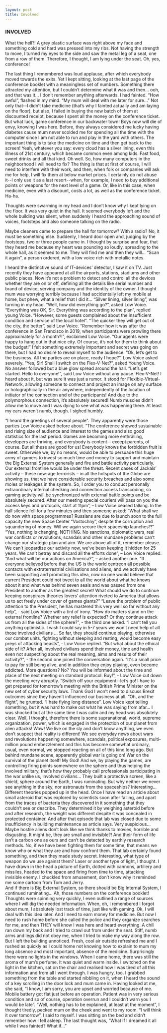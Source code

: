 ```yaml
---
layout: post
title: Involved
---
```

### INVOLVED
What the hell?! A grey plastic surface was right above my face and something cold and hard was pressed into my ribs. Not having the strength to move, I turned my eyes to the side and saw the metal leg of a seat, one from a row of them. Therefore, I thought, I am lying under the seat. Oh, yes, conference!

The last thing I remembered was loud applause, after which everybody moved towards the exits. Yet I kept sitting, looking at the last page of the conference booklet with a meaningless set of numbers. Something there attracted my attention, but I couldn’t determine what it was and then… ooh, and that was it... I don’t remember anything afterwards.
I had fainted. “How awful”, flashed in my mind. “My mum will deal with me later for sure…” Not only that--I didn’t take medicine (that’s why I fainted actually and am laying on the floor), but also, I failed in buying the new batch of them at discounted receipt, because I spent all the money on the conference ticket. But what luck, game conference in our backwater town! Boys now will die of envy, knowing I was here. Before, they always considered me lucky having diabetes cause mum never scolded me for spending all the time with the computer since I am not able to run and play in the yard with others. The important thing is to take the medicine on time and then get back to the screen! Yeah, whatever you say: every cloud has a silver lining, even this illness of 21st century, which became common even among kids. Fast food, sweet drinks and all that kind. Oh well. So, how many computers in the neighborhood I will need to fix? The thing is that at first of course, I will need to interfere with their work, and then, when folk or companies will ask me for help, I will fix them at below market prices. I certainly do not abuse it--I only use it as a last resort--when, for example, I need to buy additional points or weapons for the next level of a game. Or, like in this case, when medicine, even with a discount, costs a lot, as well as the conference ticket. Ha-ha.

Thoughts were swarming in my head and I don’t know why I kept lying on the floor. It was very quiet in the hall. It seemed everybody left and the whole building was silent, when suddenly I heard the approaching sound of voices, footsteps and also someone talking on the radio.

Maybe cleaners came to prepare the hall for tomorrow? With a radio? No, it must be something else. Suddenly, I heard door open and, judging by the footsteps, two or three people came in. I thought by surprise and fear, that they heard me because my heart was pounding so loudly, spreading to the whole hall, as it seemed to me. They will find me and then they will…
“Scan it again”, a person ordered, with a low voice rich with metallic notes.

I heard the distinctive sound of IT-devices’ detector, I saw it on TV. Just recently they have appeared at all the airports, stations, stadiums and other public places. Now it’s not a problem to detect and control all the devices whether they are on or off, defining all the details like serial number and brand of device, serving company and the identity of the owner.
I thought mum was worrying terribly because I had accidentally left my mobile at home, but phew, what a relief that I did it… “Silver lining, silver lining”, was turning in my head.
“Well, how did everything go?”, asked Low Voice.
“Everything was OK, Sir. Everything was according to the plan”, replied young Voice. “However, some guests complained about the insufficient condition and service of the local hotel”.
“The quicker they will get out of the city, the better”, said Low Voice. “Remember how it was after the conference in San Francisco in 2019, when participants were prowling there approximately for a month?!”, exclaimed Low Voice. “Our agents were happy to hang out in that nice city. Of course, it’s not for them to think about the budget!”
I felt something extremely important and secret was going on there, but I had no desire to reveal myself to the audience.
“Ok, let’s get to the business. All the parties are on place, ready I hope?”, Low Voice asked severely.
“Yes, Sir! Shall I switch on the Flex-V-Net?”, asked Young Voice.
No answer followed but a blue glow spread around the hall.
“Let’s get started. Hello to everyone!”, said Low Voice without any pause.
Flex-V-Net! I heard about it, but was sure it was just a rumor. It stood for Flexible-Virtual-Network, allowing someone to connect and project an image on any surface or holographically in the air anywhere, independently of the location of initiator of the connection and of the participants! And due to the polymorphous connection, it’s absolutely secured!
Numb muscles didn’t allow me to move and I was dying to see what was happening there. At least my ears weren’t  numb, though. I sighed humbly.

"I heard the greetings of several people". They apparently were those parties Low Voice asked before about.
“The conference showed sustainable and rising size of audience and interest to the games and also good statistics for the last period. Games are becoming more enthralling, developers are thriving, and everybody is content-- except parents, of course. But all these are good for us! Everybody knows the forbidden fruit is sweet. Otherwise we, by no means, would be able to persuade this huge army of gamers to invest so much time and money to support and maintain the Big External System generally and fire and battle activity particularly. Our external frontline would be under the threat.
Recent cases of Jackals’ activity – these new-age terrorists – in all the hotspots of the Globe are showing us, that we have considerable security breaches and also some moles or leakages in the system.
So, I order you to conduct personally extraordinary internal checking and connection access transcoding, so gaming activity will be synchronized with external battle points and be absolutely secured. After our meeting special couriers will pass on you the access keys and protocols, start at 11pm”, – Low Voice ceased talking.
In the hall silence fell for a few minutes and then someone asked: “What shall we do now with space programmes? Russians are due to launch soon to the full capacity the new Space Center “Vostochny”, despite the corruption and squandering of money. Will we again secure their spaceship launches?!”
“Yes, nothing is changing, NOTHING. No sanctions, diplomatic wars, real war conflicts or revolutions, scandals and other mundane problems can’t change our strategic plan and aim. We are above all of it, remember please. We can't jeopardize our activity now, we've been keeping it hidden for 25 years. We can't betray and discard all the efforts done”, – Low Voice replied.
“And what will be our actions on America?”, – asked another one. “If everyone believed before that the US is the world centreon all possible contacts with extraterrestrial civilisations and aliens, and we actively have been supporting and promoting this idea, now no one would believe that current President could not tweet to all the world about what he knows about it and what was behind seven seals and was passed from one President to another as the greatest secret! What should we do to continue keeping conspiracy theories lovers’ attention riveted to America that allows us to act freely under cover of games giants?”
“Leave the problem of public attention to the President, he has mastered this very well so far without any help”, - said Low Voice with a tint of irony.
“How do matters stand on the external frontline? Whether any relief is expected? Or they continue attack us from all the sides of the sphere?”, - the third one asked.
“I can’t tell you anything optimistic. I wish I could say in 5-7 years we won’t need help of all those involved civilians … So far, they should continue playing, otherwise our combat units, fighting without sleeping and resting, would become easy preys of attacking beasts”, - Low Voice replied.
“But what about the ethical side of it? After all, involved civilians spend their money, time and health even not suspecting about the real meaning, aims and results of their activity?”, - the second one joined the conversation again.
“It's a small price to pay for still being alive, and in addition they enjoy playing, even become addicted. More questions? No? You will be informed about the time and place of the next meeting on standard protocol. Buy!”, - Low Voice cut down the meeting very abruptly.
“Switch off your equipment--let’s go! I have to get prepared for tomorrow’s meeting with the British Prime Minister on the new set of cyber security laws. Thank God I won’t need to discuss Brexit outcomes since they haven’t influenced our business at all. “Oh, and the flight”, he grunted. “I hate flying long distance”.
Low Voice kept telling something, but it was hard to make out what he was saying from afar…
I was shocked but at the same time I was calm and my head was absolutely clear. Well, I thought, therefore there is some supranational, world, supreme organization, power, which is engaged in the protection of our planet from alien attacks! Wow! We live on the sly and don’t know anything, we even don’t suspect that reality is different! We see everyday news about wars and revolutions happening somewhere, scandals, political exposures, multi-million pound embezzlement and this has become somewhat ordinary, usual, even normal, we stopped reacting on all of this kind long ago. But behind mundane scene, apparently global war is going on! War on the survival of the planet itself! My God!
And we, by playing the games, are controlling firing points somewhere on the sphere and thus helping the involved military, that’s how they probably call professionals participating in the war unlike us, involved civilians… They built a protective screen, like a shield, sphere around the Earth, I was ruminating. But why neither we never see anything in the sky, nor astronauts from the spaceships? Interesting… Different theories popped up in the head. Once I have read an article about small asteroid that was explored by scientists soon after falling, and apart from the traces of bacteria they discovered in it something that they couldn’t see or describe. They determined it by weighing asteroid before and after research, the weight was different despite it was concealed in protected container. And after that episode that lab was closed due to some insufficiency in building maintenance as article says. Very suspicious… Maybe hostile aliens don’t look like we think thanks to movies, horrible and disgusting. It might be, they are small and invisible?! And their form of life isn’t a carbon one as ours and can’t be detected by earthly research methods. No, if we have been fighting them for some time, that means we know who or what they are and how confront them. That lab certainly found something, and then they made study secret. Interesting, what type of weapon do we use against them? Laser or another type of light, I thought. I have drawn in the head a picture of Earth, dotted with cannons, artillery and missiles, headed to the space and firing from time to time, attacking invisible enemy. I chuckled from amusement, don’t know why it reminded me some cartoon from Tom and Jerry.     
And if there is Big External System, so there should be Big Internal System, I continued ruminating… Ah, those numbers on the conference booklet! Thoughts were spinning very quickly, I even outlined a range of sources where I will dig the needed information. When, oh, I remembered I forgot about mum, I absolutely lost track of time, just like with gaming. Ok, I will deal with this idea later. And I need to earn money for medicine. But now I need to rush home before she called the police and they organize searches for me, and then THEY will know I was here and heard everything.
A chill ran down my back and I tried to crawl out from under the seat. Stiff, numb arms and legs did not obey me, when I tried to make my way along the row. But I left the building unnoticed. Fresh, cool air outside refreshed me and I rushed as quickly as I could home not knowing how to explain to mum my long absence and most important, absence of the medicine.
Surprisingly there were no lights in the windows. When I came home, there was still the aroma of mum’s perfume. It was quiet and warm inside.
I switched on the light in the kitchen, sat on the chair and realised how I was tired of all this information and from all I went through. I was hungry, too. I grabbed something from the table and started nibbling on it, when I heard the sound of a key scrolling in the door lock and mum came in. Having looked at me, she said, “I know, I am sorry, you are upset and worried because of me. Mobile battery got flat just before an operation. Patient was in very serious condition and so of course, operation overrun and I couldn’t warn you I would be late”.
“Well, nothing has to be explained, at least at the moment”, I thought tiredly, pecked mum on the cheek and went to my room. “I will think it over tomorrow”, I said to myself. I was sitting on the bed and didn’t remember how I fell asleep.
The last thought was, “What if I dreamed it all while I was fainted? What if…”

